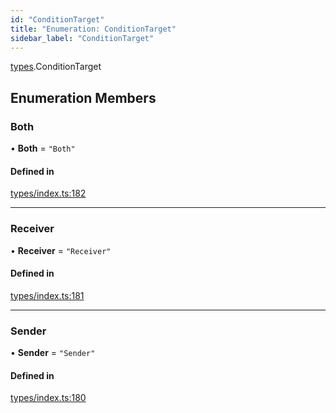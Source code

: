 ```yaml
---
id: "ConditionTarget"
title: "Enumeration: ConditionTarget"
sidebar_label: "ConditionTarget"
---
```


[types](../../../modules/Types/Types.md).ConditionTarget

## Enumeration Members

### Both

• **Both** = ``"Both"``

#### Defined in

[types/index.ts:182](https://github.com/PolymeshAssociation/polymesh-sdk/blob/31fdce23/src/types/index.ts#L182)

___

### Receiver

• **Receiver** = ``"Receiver"``

#### Defined in

[types/index.ts:181](https://github.com/PolymeshAssociation/polymesh-sdk/blob/31fdce23/src/types/index.ts#L181)

___

### Sender

• **Sender** = ``"Sender"``

#### Defined in

[types/index.ts:180](https://github.com/PolymeshAssociation/polymesh-sdk/blob/31fdce23/src/types/index.ts#L180)
